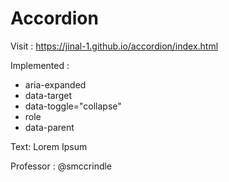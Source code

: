 # Accordion

Visit : https://jinal-1.github.io/accordion/index.html

Implemented :

- aria-expanded
- data-target
- data-toggle="collapse"
- role
- data-parent

Text: Lorem Ipsum

Professor : @smccrindle


